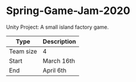 # Spring-Game-Jam-2020
Unity Project: A small island factory game.

|Type|Description|
|---|---|
|Team size|4|
|Start|March 16th|
|End|April 6th|
